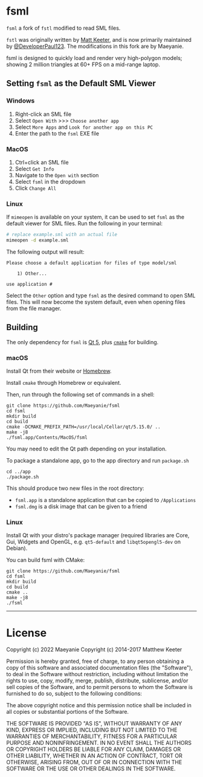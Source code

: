 # fsml

`fsml` a fork of `fstl` modified to read SML files.

`fstl` was originally written by [Matt Keeter](https://mattkeeter.com),
and is now primarily maintained by [@DeveloperPaul123](https://github.com/DeveloperPaul123).
The modifications in this fork are by Maeyanie.

fsml is designed to quickly load and render very high-polygon models;
showing 2 million triangles at 60+ FPS on a mid-range laptop.

## Setting `fsml` as the Default SML Viewer

### Windows

1. Right-click an SML file
2. Select `Open With` >>> `Choose another app`
3. Select `More Apps` and `Look for another app on this PC`
4. Enter the path to the `fsml` EXE file

### MacOS

1. Ctrl+click an SML file
2. Select `Get Info`
3. Navigate to the `Open with` section
4. Select `fsml` in the dropdown
5. Click `Change All`

### Linux

If `mimeopen` is available on your system, it can be used to set `fsml` as the default viewer for SML files.
Run the following in your terminal:

```bash
# replace example.sml with an actual file
mimeopen -d example.sml
```

The following output will result:

```
Please choose a default application for files of type model/sml

	1) Other...

use application #
```

Select the `Other` option and type `fsml` as the desired command to open SML files.
This will now become the system default, even when opening files from the file manager.

## Building

The only dependency for `fsml` is [Qt 5](https://www.qt.io),
plus [`cmake`](https://cmake.org/) for building.

### macOS

Install Qt from their website or [Homebrew](brew.sh).

Install `cmake` through Homebrew or equivalent.

Then, run through the following set of commands in a shell:

```
git clone https://github.com/Maeyanie/fsml
cd fsml
mkdir build
cd build
cmake -DCMAKE_PREFIX_PATH=/usr/local/Cellar/qt/5.15.0/ ..
make -j8
./fsml.app/Contents/MacOS/fsml
```

You may need to edit the Qt path depending on your installation.

To package a standalone app, go to the app directory and run `package.sh`

```
cd ../app
./package.sh
```

This should produce two new files in the root directory:
- `fsml.app` is a standalone application that can be copied to `/Applications`
- `fsml.dmg` is a disk image that can be given to a friend

### Linux

Install Qt with your distro's package manager (required libraries are Core, Gui,
Widgets and OpenGL, e.g. `qt5-default` and `libqt5opengl5-dev` on Debian).

You can build fsml with CMake:
```
git clone https://github.com/Maeyanie/fsml
cd fsml
mkdir build
cd build
cmake ..
make -j8
./fsml
```

--------------------------------------------------------------------------------

# License

Copyright (c) 2022 Maeyanie
Copyright (c) 2014-2017 Matthew Keeter

Permission is hereby granted, free of charge, to any person obtaining a copy of this software and associated documentation files (the "Software"), to deal in the Software without restriction, including without limitation the rights to use, copy, modify, merge, publish, distribute, sublicense, and/or sell copies of the Software, and to permit persons to whom the Software is furnished to do so, subject to the following conditions:

The above copyright notice and this permission notice shall be included in all copies or substantial portions of the Software.

THE SOFTWARE IS PROVIDED "AS IS", WITHOUT WARRANTY OF ANY KIND, EXPRESS OR IMPLIED, INCLUDING BUT NOT LIMITED TO THE WARRANTIES OF MERCHANTABILITY, FITNESS FOR A PARTICULAR PURPOSE AND NONINFRINGEMENT. IN NO EVENT SHALL THE AUTHORS OR COPYRIGHT HOLDERS BE LIABLE FOR ANY CLAIM, DAMAGES OR OTHER LIABILITY, WHETHER IN AN ACTION OF CONTRACT, TORT OR OTHERWISE, ARISING FROM, OUT OF OR IN CONNECTION WITH THE SOFTWARE OR THE USE OR OTHER DEALINGS IN THE SOFTWARE.
